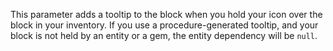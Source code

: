 This parameter adds a tooltip to the block when you hold your icon over the block in your inventory.
If you use a procedure-generated tooltip, and your block is not held by an entity or a gem, the entity dependency will be `null`.